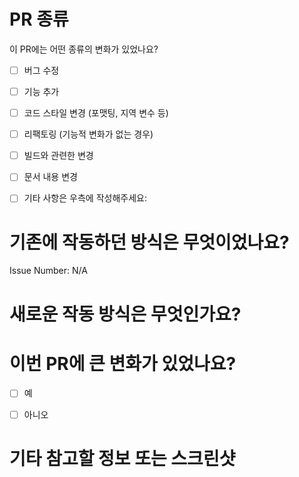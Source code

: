 # PR 종류
이 PR에는 어떤 종류의 변화가 있었나요?

<!-- 해당하는 아래의 항목에 [x] 로 표시해주세요 -->

- [ ] 버그 수정
- [ ] 기능 추가
- [ ] 코드 스타일 변경 (포맷팅, 지역 변수 등)
- [ ] 리팩토링 (기능적 변화가 없는 경우)
- [ ] 빌드와 관련한 변경
- [ ] 문서 내용 변경
- [ ] 기타 사항은 우측에 작성해주세요:


# 기존에 작동하던 방식은 무엇이었나요?
<!-- 수정하려고 하는 것의 기존 작동 방식을 설명하거나 이와 관련한 이슈를 링크 걸어주세요. -->

Issue Number: N/A


# 새로운 작동 방식은 무엇인가요?


# 이번 PR에 큰 변화가 있었나요?

- [ ] 예
- [ ] 아니오


<!-- 만약 이번 PR에 큰 변화가 있었다면, 기존에 작동하던 코드에 미칠 영향을 설명해주세요 -->


# 기타 참고할 정보 또는 스크린샷
